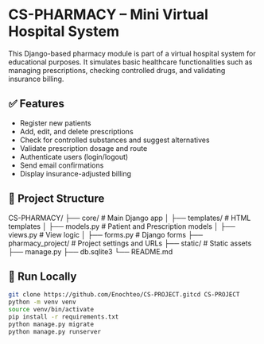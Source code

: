 # CS-PHARMACY – Mini Virtual Hospital System

This Django-based pharmacy module is part of a virtual 
hospital system for educational purposes. It simulates 
basic healthcare functionalities such as managing 
prescriptions, checking controlled drugs, and validating 
insurance billing.

## ✅ Features

- Register new patients
- Add, edit, and delete prescriptions
- Check for controlled substances and suggest 
alternatives
- Validate prescription dosage and route
- Authenticate users (login/logout)
- Send email confirmations
- Display insurance-adjusted billing

## 📁 Project Structure

CS-PHARMACY/ ├── core/ # Main Django app │ ├── 
templates/ # HTML templates │ ├── models.py # Patient 
and Prescription models │ ├── views.py # View logic 
│ ├── forms.py # Django forms ├── 
pharmacy_project/ # Project settings and URLs ├── 
static/ # Static assets ├── manage.py ├── 
db.sqlite3 └── README.md
## 🧪 Run Locally

```bash
git clone https://github.com/Enochteo/CS-PROJECT.gitcd CS-PROJECT
python -m venv venv
source venv/bin/activate
pip install -r requirements.txt
python manage.py migrate
python manage.py runserver




